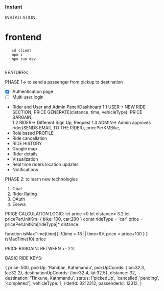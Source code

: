 ### Instant


INSTALLATION

# frontend

 ```
    cd client
    npm i
    npm run dev
   
   ```

FEATURES:

PHASE 1-> to send a passenger from pickup to destination

- [x] Authentication page
- [ ] Multi user login
- Rider and User and Admin  Panel/Dashboard
    1.1 USER->  NEW RIDE SECTION, PRICE GENERATE(distance, time, vehicleType), PRICE BARGAIN,  
    1.2 RIDER-> Different Sign Up, Request 
    1.3 ADMIN-> Admin approves rider(SENDS EMAIL TO THE RIDER), pricePerKMBike, 
 - Role based PROFILE
 - Ride cancellation
 - RIDE HISTORY
 - Google map 
 - Rider details
 - Visualization
 - Real time riders location updates 
 - Notifications


PHASE 2: to learn new technologies
1. Chat
2. Rider Rating
3. OAuth
4. Esewa




PRICE CALCULATION LOGIC:
let price =0
let distance= 3.2
let pricePerUnitKm={
  bike: 100,
  car:200
}
const rideType = 'car'
price = pricePerUnitKm[rideType]* distance

function isMaxTime(time){
  if(time > 18 || time<6){
    price = price+100
  }
}
isMaxTime(10)
price




PRICE BARGAIN: BETWEEN +- 2%


BASIC RIDE KEYS:

{
  price: 500,
  pickUp: 'Raniban, Kathmandu',
  pickUpCoords: {lon:32.3, lat:32.2},
  destinationUpCoords: {lon:32.4, lat:32.5},
  distance: 32,
  destination: 'Tinkune, Kathmandu',
  status: ['pickedUp', 'cancelled','pending', 'completed'],
  vehicleType: 1,
  riderId: 3212312,
  passenderId: 12312,
}